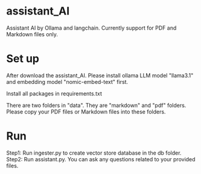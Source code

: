 # assistant_AI
Assistant AI by Ollama and langchain. Currently support for PDF and Markdown files only.

# Set up
After download the assistant_AI. Please install ollama LLM model "llama3.1" and embedding model "nomic-embed-text" first.

Install all packages in requirements.txt

There are two folders in "data". They are "markdown" and "pdf" folders. Please copy your PDF files or Markdown files into these folders.

# Run
Step1: Run ingester.py to create vector store database in the db folder.
Step2: Run assistant.py. You can ask any questions related to your provided files.



